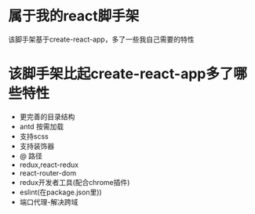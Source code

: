 # 属于我的react脚手架

该脚手架基于create-react-app，多了一些我自己需要的特性

# 该脚手架比起create-react-app多了哪些特性

* 更完善的目录结构
* antd 按需加载
* 支持scss
* 支持装饰器
* @ 路径
* redux,react-redux
* react-router-dom
* redux开发者工具(配合chrome插件)
* eslint(在package.json里))
* 端口代理-解决跨域

